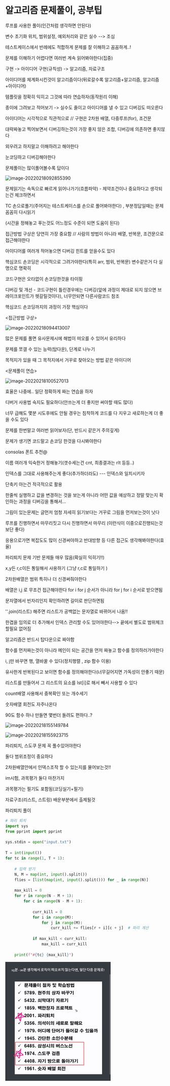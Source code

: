 # 알고리즘 문제풀이, 공부팁



루프를 사용한 풀이(인간처럼 생각하면 안된다)

변수 초기화 위치, 범위설정, 예외처리와 같은 실수 --> 조심

테스트케이스에서 반례에도 적합하게 문제를 잘 이해하고 꼼꼼하게..!

문제를 이해하기 어렵다면 여러번 계속 읽어봐야한다(집중)

구현 -> 아이디어 구현(규칙성) -> 알고리즘, 자료구조

아이디어를 체계화시킨것이 알고리즘이다(뒤로갈수록 알고리즘+알고리즘, 알고리즘+아이디어)

템플릿을 정확히 익히고 그것에 따라 연습하자(동작원리 이해)



종이에 그려보고 적어보기 -> 실수도 줄이고 아이디어를 낼 수 있고 디버깅도 떠오른다

아이디어는 시각적으로 직관적으로 // 구현은 2차원 배열, 다중루프(for), 조건문

대략짜놓고 찍어보면서 디버깅하는것이 가장 좋지 않은 조합, 디버깅에 의존하면 좋지않다

외우려고 하지말고 이해하려고 해야한다

눈코딩하고 디버깅해야한다



문제풀이는 많이풀어볼수록 답이다

![image-20220218092855390](C:/Users/%EC%98%A4%EC%A2%85%ED%98%81/AppData/Roaming/Typora/typora-user-images/image-20220218092855390.png)

문제읽기는 속독으로 빠르게 읽어나가기(흐름파악) - 제약조건이나 중요하다고 생각되는건 체크하면서

TC 손으로풀기(주어지는 테스트케이스를 손으로 풀어봐야한다) , 부분정답일때는 문제 꼼꼼히 다시읽기

(시간을 정해놓고 푸는것도 어느정도 수준이 되면 도움이 된다)



접근방법 구상은 당연히 가장 중요함 // 사람의 방법이 아니라 배열, 반복문, 조건문으로 접근해야한다

아이디어를 여러개 적어놓으면 디버깅 힌트를 얻을수도 있다



핵심코드 손코딩은 시각적으로 그려가야한다(특히 arr, 범위, 반복문) 변수같은거 다 실명으로 명확히



코드구현은 오타없이 손코딩한것을 타이핑



디버깅 및 개선 - 코드구현이 틀린경우에는 디버깅(앞에 과정이 제대로 되지 않으면 브레이크포인트가 헷갈릴것이다), 너무안되면 다른사람코드 참조



핵심코드 손코딩까지의 과정이 가장 핵심이다



<접근방법 구상>

![image-20220218094413007](C:/Users/%EC%98%A4%EC%A2%85%ED%98%81/AppData/Roaming/Typora/typora-user-images/image-20220218094413007.png)

많은 문제를 풀면 유사문제시에 해법이 떠오를 수 있어서 유리하다

문제를 쪼갤 수 있는 능력(탑다운), 단계로 나누기

목적지가 있을 때 그 목적지에서 거꾸로 찾아오는 방법 같은 아이디어



<문제풀이 연습>

![image-20220218100527013](C:/Users/%EC%98%A4%EC%A2%85%ED%98%81/AppData/Roaming/Typora/typora-user-images/image-20220218100527013.png)

효율은 나중에.. 일단 정확하게 짜는 연습을 하자

디버거 사용법 숙지도 필요하다(안쓰는게 더 좋지만 써야할 때도 많다)

너무 급해도 몇분 시도후에도 안될 경우는 침착하게 코드를 다 지우고 새로하는게 더 좋을 수도 있다

문제를 한번말고 여러번 읽어보자(단, 반드시 같은거 주의깊게)

문제가 생기면 코드말고 손코딩 한것을 다시봐야한다

consolas 폰트 추천@



이름 여러개 익숙한거 정해놓기(갯수세는건 cnt, 최종결과는 rlt 등등..)

인덱스를 그대로 사용해주는게 좋다(추가하더라도) --- 인덱스와 일치시키자

단축키 아는건 적극적으로 활용

한줄씩 실행하고 값을 변경하는 것을 보는게 아니라 어떤 값을 예상하고 정말 맞는지 확인하는 과정을 디버깅을 통해서...

그림이 있는문제는 글먼저 엄청 자세히 읽기보다는 거꾸로 그림을 먼저보는것이 낫다

루프를 진행하면서 마무리짓고 다시 진행하면서 마무리 (이런식이 이중으로진행되는것보단 좋다)



응용으로가면 복잡도도 많이 신경써야하고 반대방향 등 다른 접근도 생각해봐야한다(효율)



파리퇴치 문제 기반 문제들 매우 많음(확실히 익히기!!)

x,y든 r,c이든 통일해서 사용하기 (그냥 r,c로 통일하기 )

2차원배열은 범위 특히나 더 신경써줘야한다

배열은 i,j 로 무조건 접근해야한다 for i for j 순서가 아니라 for j for i 순서로 받으면됨

문자열에서 빈자리인지 확인하려면 길이로 판단하면됨

''.join(리스트) 해주면 리스트가 공백없는 문자열로 바뀌어서 나옴!!

한겹을 임의로 더 추가해서 인덱스 관리할 수도 있어야한다--> 끝에서 별도로 범위체크 할필요 없어짐



알고리즘은 반드시 탑다운으로 짜야함

함수를 먼저짜는것이 아니라 메인이 되는 공간을 먼저 짜놓고 함수를 정의하러가야한다

i, j만 바꾸면 행, 열바꿀 수 있다(정치행렬 , zip 함수 이용)

유사한게 반복된다고 보이면 함수를 정의해야한다(너무길어지면 가독성이 안좋기 때문)



리스트를 만들어서 그 리스트의 요소를 lst[i]로 해서 빼서 사용할 수 있다

count배열 사용해서 중복확인 또는 개수세기



숫자배열 회전도 자주나온다

90도 함수 하나 만들면 몇번더 돌려도 편하다..?

![image-20220218155149784](C:/Users/%EC%98%A4%EC%A2%85%ED%98%81/AppData/Roaming/Typora/typora-user-images/image-20220218155149784.png)

![image-20220218155923715](C:/Users/%EC%98%A4%EC%A2%85%ED%98%81/AppData/Roaming/Typora/typora-user-images/image-20220218155923715.png)



파리퇴치, 스도쿠 문제 꼭 풀수있어야한다

둘다 범위조정이 중요하다

2차원배열안에서 인덱스조작 할 수 있는지를 물어보는것!!

im시험, 과목평가 둘다 마찬가지

과목평가는 필기도 포함됨(코딩실기+필기)

자료구조(리스트, 스트링) 배운부분에서 출제될것



파리퇴치 풀이

```python
# 파리 퇴치
import sys
from pprint import pprint

sys.stdin = open("input.txt")

T = int(input())
for tc in range(1, T + 1):

    # 입력 받기
    N, M = map(int, input().split())
    flies = [list(map(int, input().split())) for _ in range(N)]

    max_kill = 0
    for r in range(N - M + 1):
        for c in range(N - M + 1):

            curr_kill = 0
            for i in range(M):
                for j in range(M):
                    curr_kill += flies[r + i][c + j]  # 파리 계산

            if max_kill < curr_kill:
                max_kill = curr_kill

    print(f"#{tc} {max_kill}")
```



![image-20220218174709093](%23%20%EC%95%8C%EA%B3%A0%EB%A6%AC%EC%A6%98%20%EB%AC%B8%EC%A0%9C%ED%92%80%EC%9D%B4,%20%EA%B3%B5%EB%B6%80%ED%8C%81.assets/image-20220218174709093.png)





